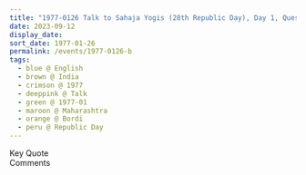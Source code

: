 ```yaml
---
title: "1977-0126 Talk to Sahaja Yogis (28th Republic Day), Day 1, Questions on Chakras, Bordi, Maharashtra, India"
date: 2023-09-12
display_date: 
sort_date: 1977-01-26
permalink: /events/1977-0126-b
tags:
  - blue @ English
  - brown @ India
  - crimson @ 1977
  - deeppink @ Talk
  - green @ 1977-01
  - maroon @ Maharashtra
  - orange @ Bordi
  - peru @ Republic Day
---
```


<wave-list>
  <list-title color="green" width="75">Key Quote</list-title>
  <list-item color="BlanchedAlmond"  width="200"></list-item>
  <list-item color="Lavender"></list-item>
  <list-item color="BlanchedAlmond"></list-item>
</wave-list>

<br>

<wave-list>
  <list-title color="green" width="75">Comments</list-title>
  <list-item color="BlanchedAlmond"  width="200"></list-item>
  <list-item color="Lavender"></list-item>
  <list-item color="BlanchedAlmond"></list-item>
</wave-list>